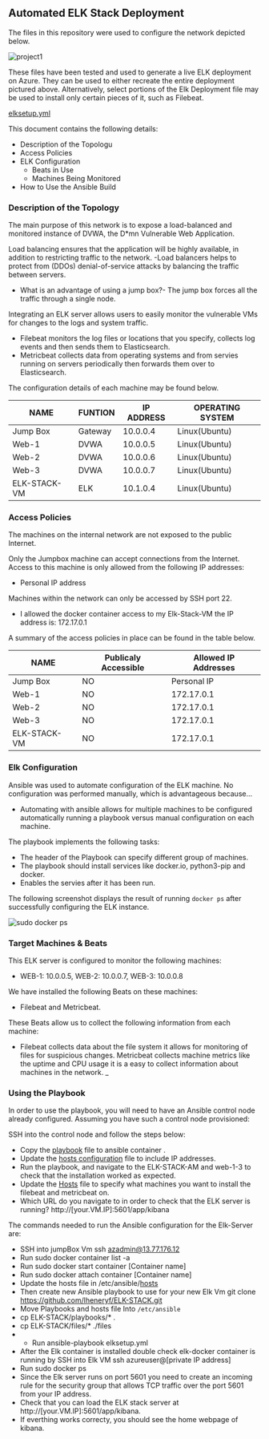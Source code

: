 ## Automated ELK Stack Deployment

The files in this repository were used to configure the network depicted below.

![project1](https://user-images.githubusercontent.com/8354230/117557239-c7f60600-b025-11eb-8374-fb226fee3749.png)


These files have been tested and used to generate a live ELK deployment on Azure. They can be used to either recreate the entire deployment pictured above. Alternatively, select portions of the Elk Deployment file may be used to install only certain pieces of it, such as Filebeat.

  
  [elksetup.yml](https://github.com/lheneryf/ELK-STACK/blob/main/elksetup.yml)

This document contains the following details:
- Description of the Topologu
- Access Policies
- ELK Configuration
  - Beats in Use
  - Machines Being Monitored
- How to Use the Ansible Build


### Description of the Topology

The main purpose of this network is to expose a load-balanced and monitored instance of DVWA, the D*mn Vulnerable Web Application.

Load balancing ensures that the application will be highly available, in addition to restricting traffic to the network.
-Load balancers helps to protect from (DDOs) denial-of-service attacks by balancing the traffic between servers. 
- What is an advantage of using a jump box?- The jump box forces all the traffic through a single node. 

Integrating an ELK server allows users to easily monitor the vulnerable VMs for changes to the logs and system traffic.
- Filebeat monitors the log files or locations that you specify, collects log events and then sends them to Elasticsearch. 
- Metricbeat collects data from operating systems and from servies running on servers periodically then forwards them over to Elasticsearch. 

The configuration details of each machine may be found below.

| NAME         | FUNTION | IP ADDRESS | OPERATING SYSTEM |
|--------------|---------|------------|------------------|
| Jump Box     | Gateway | 10.0.0.4   | Linux(Ubuntu)    |
| Web-1        | DVWA    | 10.0.0.5   | Linux(Ubuntu)    |
| Web-2        | DVWA    | 10.0.0.6   | Linux(Ubuntu)    |
| Web-3        | DVWA    | 10.0.0.7   | Linux(Ubuntu)    |
| ELK-STACK-VM | ELK     | 10.1.0.4   | Linux(Ubuntu)    |

### Access Policies

The machines on the internal network are not exposed to the public Internet. 

Only the Jumpbox machine can accept connections from the Internet. Access to this machine is only allowed from the following IP addresses:
- Personal IP address

Machines within the network can only be accessed by SSH port 22.
- I allowed the docker container access to my Elk-Stack-VM the IP address is: 172.17.0.1

A summary of the access policies in place can be found in the table below.

| NAME         | Publicaly Accessible | Allowed IP Addresses |
|--------------|----------------------|----------------------|
| Jump Box     | NO                   | Personal IP          |
| Web-1        | NO                   | 172.17.0.1           |
| Web-2        | NO                   | 172.17.0.1           |
| Web-3        | NO                   | 172.17.0.1           |
| ELK-STACK-VM | NO                   | 172.17.0.1           |

### Elk Configuration

Ansible was used to automate configuration of the ELK machine. No configuration was performed manually, which is advantageous because...
- Automating with ansible allows for multiple machines to be configured automatically running a playbook versus manual configuration on each machine. 

The playbook implements the following tasks:
- The header of the Playbook can specify different group of machines.
- The playbook should install services like docker.io, python3-pip and docker.
- Enables the servies after it has been run. 

The following screenshot displays the result of running `docker ps` after successfully configuring the ELK instance.

![sudo docker ps](https://user-images.githubusercontent.com/8354230/117093771-c3c0a480-ad16-11eb-9b4f-4cbc96643285.png)

### Target Machines & Beats
This ELK server is configured to monitor the following machines:
- WEB-1: 10.0.0.5, WEB-2: 10.0.0.7, WEB-3: 10.0.0.8

We have installed the following Beats on these machines:
- Filebeat and Metricbeat.

These Beats allow us to collect the following information from each machine:
- Filebeat collects data about the file system it allows for monitoring of files for suspicious changes. Metricbeat collects machine metrics like the uptime and CPU usage it is a easy to collect information about machines in the network. _

### Using the Playbook
In order to use the playbook, you will need to have an Ansible control node already configured. Assuming you have such a control node provisioned: 

SSH into the control node and follow the steps below:
- Copy the [playbook](https://github.com/lheneryf/ELK-STACK/blob/main/filebeat-playbook.yml) file to ansible container []().
- Update the [hosts configuration](https://github.com/lheneryf/ELK-STACK/blob/main/hosts) file to include IP addresses. 
- Run the playbook, and navigate to the ELK-STACK-AM and web-1-3[]() to check that the installation worked as expected.
- Update the [Hosts](https://github.com/lheneryf/ELK-STACK/blob/main/hosts) file to specify what machines you want to install the filebeat and metricbeat on. 
- Which URL do you navigate to in order to check that the ELK server is running?
http://[your.VM.IP]:5601/app/kibana

The commands needed to run the Ansible configuration for the Elk-Server are:
- SSH into jumpBox Vm ssh azadmin@13.77.176.12
- Run sudo docker container list -a
- Run sudo docker start container [Container name]
- Run sudo docker attach container [Container name]
- Update the hosts file in /etc/ansible/[hosts](https://github.com/lheneryf/ELK-STACK/blob/main/hosts)
- Then create new Ansible playbook to use for your new Elk Vm git clone https://github.com/lheneryf/ELK-STACK.git
-  Move Playbooks and hosts file Into `/etc/ansible`
- cp ELK-STACK/playbooks/* .
- cp ELK-STACK/files/* ./files
- - Run ansible-playbook elksetup.yml
- After the Elk container is installed double check elk-docker container is running by SSH into Elk VM ssh azureuser@[private IP address]
- Run sudo docker ps
- Since the Elk server runs on port 5601 you need to create an incoming rule for the security group that allows TCP traffic over the port 5601 from your IP address.
- Check that you can load the ELK stack server at http://[your.VM.IP]:5601/app/kibana.
- If everthing works correcty, you should see the home webpage of kibana.
